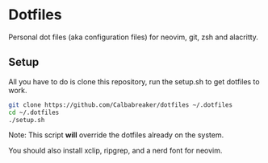 # Dotfiles

Personal dot files (aka configuration files) for neovim, git, zsh and alacritty.

## Setup

All you have to do is clone this repository, run the setup.sh to get dotfiles to work.

```sh
git clone https://github.com/Calbabreaker/dotfiles ~/.dotfiles
cd ~/.dotfiles
./setup.sh
```

Note: This script **will** override the dotfiles already on the system.

You should also install xclip, ripgrep, and a nerd font for neovim.
